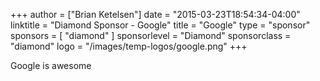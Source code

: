 +++
author = ["Brian Ketelsen"]
date = "2015-03-23T18:54:34-04:00"
linktitle = "Diamond Sponsor - Google"
title = "Google"
type = "sponsor"
sponsors = [ "diamond" ] 
sponsorlevel = "Diamond"
sponsorclass = "diamond"
logo = "/images/temp-logos/google.png"
+++

Google is awesome
